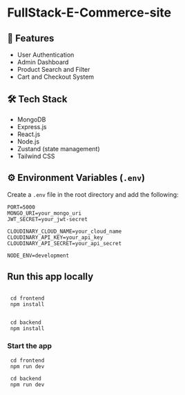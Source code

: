 # FullStack-E-Commerce-site

## 🚀 Features
- User Authentication
- Admin Dashboard
- Product Search and Filter
- Cart and Checkout System

## 🛠️ Tech Stack
- MongoDB
- Express.js
- React.js
- Node.js
- Zustand (state management)
- Tailwind CSS

## ⚙️ Environment Variables (`.env`)

Create a `.env` file in the root directory and add the following:

```env
PORT=5000
MONGO_URI=your_mongo_uri
JWT_SECRET=your_jwt-secret

CLOUDINARY_CLOUD_NAME=your_cloud_name
CLOUDINARY_API_KEY=your_api_key
CLOUDINARY_API_SECRET=your_api_secret

NODE_ENV=development
```
## Run this app locally
```run

 cd frontend
 npm install

```
```run

 cd backend
 npm install

```

### Start the app
```
 cd frontend
 npm run dev

```
```
 cd backend
 npm run dev

```

